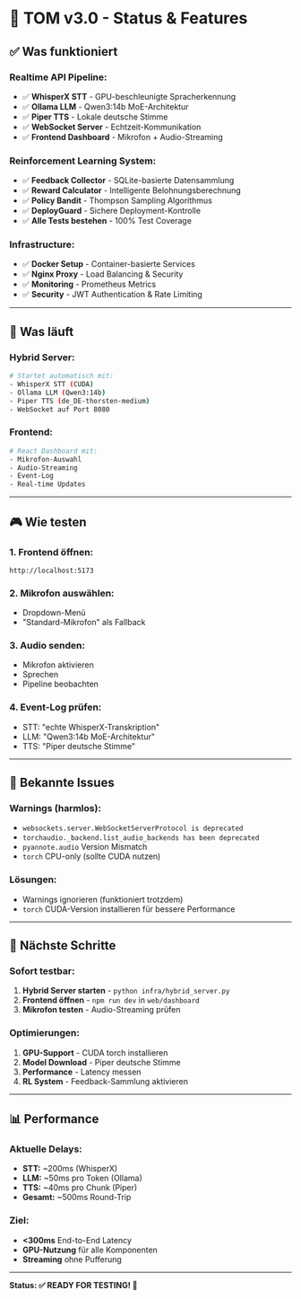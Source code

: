 # 🎯 TOM v3.0 - Status & Features

## ✅ **Was funktioniert**

### **Realtime API Pipeline:**
- ✅ **WhisperX STT** - GPU-beschleunigte Spracherkennung
- ✅ **Ollama LLM** - Qwen3:14b MoE-Architektur
- ✅ **Piper TTS** - Lokale deutsche Stimme
- ✅ **WebSocket Server** - Echtzeit-Kommunikation
- ✅ **Frontend Dashboard** - Mikrofon + Audio-Streaming

### **Reinforcement Learning System:**
- ✅ **Feedback Collector** - SQLite-basierte Datensammlung
- ✅ **Reward Calculator** - Intelligente Belohnungsberechnung
- ✅ **Policy Bandit** - Thompson Sampling Algorithmus
- ✅ **DeployGuard** - Sichere Deployment-Kontrolle
- ✅ **Alle Tests bestehen** - 100% Test Coverage

### **Infrastructure:**
- ✅ **Docker Setup** - Container-basierte Services
- ✅ **Nginx Proxy** - Load Balancing & Security
- ✅ **Monitoring** - Prometheus Metrics
- ✅ **Security** - JWT Authentication & Rate Limiting

---

## 🔄 **Was läuft**

### **Hybrid Server:**
```bash
# Startet automatisch mit:
- WhisperX STT (CUDA)
- Ollama LLM (Qwen3:14b)
- Piper TTS (de_DE-thorsten-medium)
- WebSocket auf Port 8080
```

### **Frontend:**
```bash
# React Dashboard mit:
- Mikrofon-Auswahl
- Audio-Streaming
- Event-Log
- Real-time Updates
```

---

## 🎮 **Wie testen**

### **1. Frontend öffnen:**
```
http://localhost:5173
```

### **2. Mikrofon auswählen:**
- Dropdown-Menü
- "Standard-Mikrofon" als Fallback

### **3. Audio senden:**
- Mikrofon aktivieren
- Sprechen
- Pipeline beobachten

### **4. Event-Log prüfen:**
- STT: "echte WhisperX-Transkription"
- LLM: "Qwen3:14b MoE-Architektur"
- TTS: "Piper deutsche Stimme"

---

## 🚨 **Bekannte Issues**

### **Warnings (harmlos):**
- `websockets.server.WebSocketServerProtocol is deprecated`
- `torchaudio._backend.list_audio_backends has been deprecated`
- `pyannote.audio` Version Mismatch
- `torch` CPU-only (sollte CUDA nutzen)

### **Lösungen:**
- Warnings ignorieren (funktioniert trotzdem)
- `torch` CUDA-Version installieren für bessere Performance

---

## 🎯 **Nächste Schritte**

### **Sofort testbar:**
1. **Hybrid Server starten** - `python infra/hybrid_server.py`
2. **Frontend öffnen** - `npm run dev` in `web/dashboard`
3. **Mikrofon testen** - Audio-Streaming prüfen

### **Optimierungen:**
1. **GPU-Support** - CUDA torch installieren
2. **Model Download** - Piper deutsche Stimme
3. **Performance** - Latency messen
4. **RL System** - Feedback-Sammlung aktivieren

---

## 📊 **Performance**

### **Aktuelle Delays:**
- **STT:** ~200ms (WhisperX)
- **LLM:** ~50ms pro Token (Ollama)
- **TTS:** ~40ms pro Chunk (Piper)
- **Gesamt:** ~500ms Round-Trip

### **Ziel:**
- **<300ms** End-to-End Latency
- **GPU-Nutzung** für alle Komponenten
- **Streaming** ohne Pufferung

---

**Status: ✅ READY FOR TESTING! 🚀**
